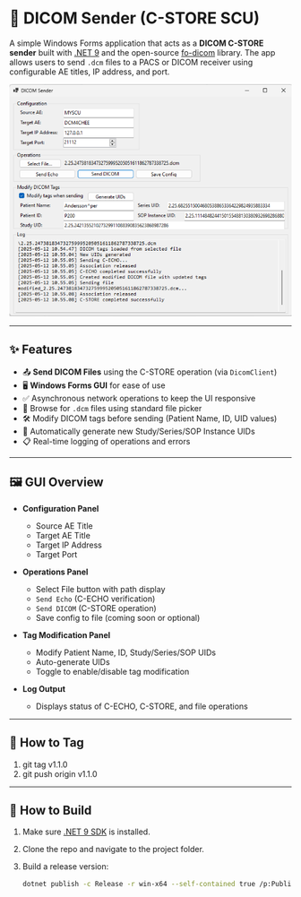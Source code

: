 # 🩻 DICOM Sender (C-STORE SCU)

A simple Windows Forms application that acts as a **DICOM C-STORE sender** built with [.NET 9](https://dotnet.microsoft.com/en-us/download/dotnet/9.0) and the open-source [fo-dicom](https://github.com/fo-dicom/fo-dicom) library. The app allows users to send `.dcm` files to a PACS or DICOM receiver using configurable AE titles, IP address, and port.

![DICOM Sender Screenshot](./screenshot.png)

---

## ✨ Features

- 📤 **Send DICOM Files** using the C-STORE operation (via `DicomClient`)
- 🖥 **Windows Forms GUI** for ease of use
- ✅ Asynchronous network operations to keep the UI responsive
- 📂 Browse for `.dcm` files using standard file picker
- 🛠 Modify DICOM tags before sending (Patient Name, ID, UID values)
- 🔁 Automatically generate new Study/Series/SOP Instance UIDs
- 📋 Real-time logging of operations and errors

---

## 🖼 GUI Overview

- **Configuration Panel**  
  - Source AE Title  
  - Target AE Title  
  - Target IP Address  
  - Target Port  

- **Operations Panel**  
  - Select File button with path display  
  - `Send Echo` (C-ECHO verification)  
  - `Send DICOM` (C-STORE operation)  
  - Save config to file (coming soon or optional)

- **Tag Modification Panel**  
  - Modify Patient Name, ID, Study/Series/SOP UIDs  
  - Auto-generate UIDs  
  - Toggle to enable/disable tag modification

- **Log Output**  
  - Displays status of C-ECHO, C-STORE, and file operations  

---

## 🚀 How to Tag
1. git tag v1.1.0
2. git push origin v1.1.0

---

## 🚀 How to Build

1. Make sure [.NET 9 SDK](https://dotnet.microsoft.com/en-us/download/dotnet/9.0) is installed.
2. Clone the repo and navigate to the project folder.
3. Build a release version:

   ```bash
   dotnet publish -c Release -r win-x64 --self-contained true /p:PublishSingleFile=true
